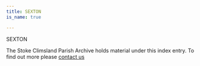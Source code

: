 ```yaml
---
title: SEXTON
is_name: true

---
```


SEXTON


The Stoke Climsland Parish Archive holds material under this index entry. To find out more please [contact us](/contact/)
